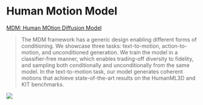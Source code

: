 # Human Motion Model
[MDM: Human MOtion Diffusion Model](https://guytevet.github.io/mdm-page/)

> The MDM framework has a generic design enabling different forms of conditioning. We showcase three tasks: text-to-motion, action-to-motion, and unconditioned generation. We train the model in a classifier-free manner, which enables trading-off diversity to fidelity, and sampling both conditionally and unconditionally from the same model. In the text-to-motion task, our model generates coherent motions that achieve state-of-the-art results on the HumanML3D and KIT benchmarks.


<a href="https://colab.research.google.com/drive/11iqbW1U49Y80uTOICe1o8wGpCNCnKlKf?usp=sharing" target="_blank" rel="noopener noreferrer">
    <img src="https://img.shields.io/badge/Colab-Notebook-blueviolet?logo=googlecolab" />
</a>